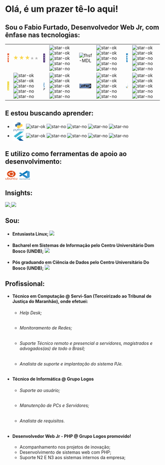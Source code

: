 <h1>Olá, é um prazer tê-lo aqui!</h1></hr>
<h2>Sou o Fabio Furtado, Desenvolvedor Web Jr, com ênfase nas tecnologias:</h2></hr>
<div>
    <table width="100%">
        <tbody>
            <tr>
                <td>
                    <img align="center" alt="fhsf-HTML" title= "HTML" height="30" width="40" src="https://raw.githubusercontent.com/devicons/devicon/master/icons/html5/html5-original.svg">
                </td>
                <td>
                    <img src="img/gold.png" width="15" height="15" alt="star-ok">
                    <img src="img/gold.png" width="15" height="15" alt="star-ok">
                    <img src="img/gold.png" width="15" height="15" alt="star-ok">
                    <img src="img/gray.png" width="10" height="10" alt="star-no">
                    <img src="img/gray.png" width="10" height="10" alt="star-no">
                </td>
                <td>
                    <img align="center" alt="fhsf-BS" title= "Bootstrap" height="30" width="40" src="https://raw.githubusercontent.com/devicons/devicon/master/icons/bootstrap/bootstrap-plain.svg">
                </td>
                <td>
                    <img src="https://upload.wikimedia.org/wikipedia/commons/thumb/2/29/Gold_Star.svg/768px-Gold_Star.svg.png" width="15" height="15" alt="star-ok">
                    <img src="https://upload.wikimedia.org/wikipedia/commons/thumb/2/29/Gold_Star.svg/768px-Gold_Star.svg.png" width="15" height="15" alt="star-ok">
                    <img src="https://upload.wikimedia.org/wikipedia/commons/thumb/2/29/Gold_Star.svg/768px-Gold_Star.svg.png" width="15" height="15" alt="star-ok">
                    <img src="https://purepng.com/public/uploads/large/purepng.com-grey-starstargeometricallydecagonconcavestardomclipartblackgrey-1421526502793oblca.png" width="10" height="10" alt="star-no">
                    <img src="https://purepng.com/public/uploads/large/purepng.com-grey-starstargeometricallydecagonconcavestardomclipartblackgrey-1421526502793oblca.png" width="10" height="10" alt="star-no">
                </td>
                <td>
                    <img align="center" alt="fhsf-MDL" title= "Material Design Lite" height="30" width="30" src="https://getmdl.io/assets/favicon.png">
                </td>
                <td>
                    <img src="https://upload.wikimedia.org/wikipedia/commons/thumb/2/29/Gold_Star.svg/768px-Gold_Star.svg.png" width="15" height="15" alt="star-ok">
                    <img src="https://upload.wikimedia.org/wikipedia/commons/thumb/2/29/Gold_Star.svg/768px-Gold_Star.svg.png" width="15" height="15" alt="star-ok">
                    <img src="https://purepng.com/public/uploads/large/purepng.com-grey-starstargeometricallydecagonconcavestardomclipartblackgrey-1421526502793oblca.png" width="10" height="10" alt="star-no">
                    <img src="https://purepng.com/public/uploads/large/purepng.com-grey-starstargeometricallydecagonconcavestardomclipartblackgrey-1421526502793oblca.png" width="10" height="10" alt="star-no">
                    <img src="https://purepng.com/public/uploads/large/purepng.com-grey-starstargeometricallydecagonconcavestardomclipartblackgrey-1421526502793oblca.png" width="10" height="10" alt="star-no">
                </td>
                <td>
                    <img align="center" alt="fhsf-CSS" title="CSS" height="30" width="40" src="https://raw.githubusercontent.com/devicons/devicon/master/icons/css3/css3-original.svg">
                </td>
                <td>
                    <img src="https://upload.wikimedia.org/wikipedia/commons/thumb/2/29/Gold_Star.svg/768px-Gold_Star.svg.png" width="15" height="15" alt="star-ok">
                    <img src="https://upload.wikimedia.org/wikipedia/commons/thumb/2/29/Gold_Star.svg/768px-Gold_Star.svg.png" width="15" height="15" alt="star-ok">
                    <img src="https://purepng.com/public/uploads/large/purepng.com-grey-starstargeometricallydecagonconcavestardomclipartblackgrey-1421526502793oblca.png" width="10" height="10" alt="star-no">
                    <img src="https://purepng.com/public/uploads/large/purepng.com-grey-starstargeometricallydecagonconcavestardomclipartblackgrey-1421526502793oblca.png" width="10" height="10" alt="star-no">
                    <img src="https://purepng.com/public/uploads/large/purepng.com-grey-starstargeometricallydecagonconcavestardomclipartblackgrey-1421526502793oblca.png" width="10" height="10" alt="star-no">
                </td>
            </tr>
            <tr>
                <td>
                    <img align="center" alt="fhsf-JS"  title="Javascript" height="30" width="40" src="https://raw.githubusercontent.com/devicons/devicon/master/icons/javascript/javascript-plain.svg">
                </td>
                <td>
                    <img src="https://upload.wikimedia.org/wikipedia/commons/thumb/2/29/Gold_Star.svg/768px-Gold_Star.svg.png" width="15" height="15" alt="star-ok">
                    <img src="https://upload.wikimedia.org/wikipedia/commons/thumb/2/29/Gold_Star.svg/768px-Gold_Star.svg.png" width="15" height="15" alt="star-ok">
                    <img src="https://purepng.com/public/uploads/large/purepng.com-grey-starstargeometricallydecagonconcavestardomclipartblackgrey-1421526502793oblca.png" width="10" height="10" alt="star-no">
                    <img src="https://purepng.com/public/uploads/large/purepng.com-grey-starstargeometricallydecagonconcavestardomclipartblackgrey-1421526502793oblca.png" width="10" height="10" alt="star-no">
                    <img src="https://purepng.com/public/uploads/large/purepng.com-grey-starstargeometricallydecagonconcavestardomclipartblackgrey-1421526502793oblca.png" width="10" height="10" alt="star-no">
                </td>
                <td>
                    <img align="center" alt="fhsf-JQuery"  title="JQuery" height="30" width="40" src="https://raw.githubusercontent.com/devicons/devicon/master/icons/jquery/jquery-original-wordmark.svg">
                </td>
                <td>
                    <img src="https://upload.wikimedia.org/wikipedia/commons/thumb/2/29/Gold_Star.svg/768px-Gold_Star.svg.png" width="15" height="15" alt="star-ok">
                    <img src="https://upload.wikimedia.org/wikipedia/commons/thumb/2/29/Gold_Star.svg/768px-Gold_Star.svg.png" width="15" height="15" alt="star-ok">
                    <img src="https://upload.wikimedia.org/wikipedia/commons/thumb/2/29/Gold_Star.svg/768px-Gold_Star.svg.png" width="15" height="15" alt="star-ok">
                    <img src="https://purepng.com/public/uploads/large/purepng.com-grey-starstargeometricallydecagonconcavestardomclipartblackgrey-1421526502793oblca.png" width="10" height="10" alt="star-no">
                    <img src="https://purepng.com/public/uploads/large/purepng.com-grey-starstargeometricallydecagonconcavestardomclipartblackgrey-1421526502793oblca.png" width="10" height="10" alt="star-no">
                </td>
                <td>
                    <img align="center" alt="fhsf-PHP" title="PHP" height="30" width="40" src="https://raw.githubusercontent.com/devicons/devicon/master/icons/php/php-original.svg">
                </td>
                <td>
                    <img src="https://upload.wikimedia.org/wikipedia/commons/thumb/2/29/Gold_Star.svg/768px-Gold_Star.svg.png" width="15" height="15" alt="star-ok">
                    <img src="https://upload.wikimedia.org/wikipedia/commons/thumb/2/29/Gold_Star.svg/768px-Gold_Star.svg.png" width="15" height="15" alt="star-ok">
                    <img src="https://upload.wikimedia.org/wikipedia/commons/thumb/2/29/Gold_Star.svg/768px-Gold_Star.svg.png" width="15" height="15" alt="star-ok">
                    <img src="https://purepng.com/public/uploads/large/purepng.com-grey-starstargeometricallydecagonconcavestardomclipartblackgrey-1421526502793oblca.png" width="10" height="10" alt="star-no">
                    <img src="https://purepng.com/public/uploads/large/purepng.com-grey-starstargeometricallydecagonconcavestardomclipartblackgrey-1421526502793oblca.png" width="10" height="10" alt="star-no">
                </td>
                <td>
                    <img align="center" alt="fhsf-MySQL" title="MySQL" height="30" width="40" src="https://raw.githubusercontent.com/devicons/devicon/master/icons/mysql/mysql-original-wordmark.svg">
                </td>
                <td>
                    <img src="https://upload.wikimedia.org/wikipedia/commons/thumb/2/29/Gold_Star.svg/768px-Gold_Star.svg.png" width="15" height="15" alt="star-ok">
                    <img src="https://upload.wikimedia.org/wikipedia/commons/thumb/2/29/Gold_Star.svg/768px-Gold_Star.svg.png" width="15" height="15" alt="star-ok">
                    <img src="https://th.bing.com/th/id/R.384eda72086ce7ea57f102014835525d?rik=ZgYOm8mHTn%2fAag&riu=http%3a%2f%2fwww.clipartbest.com%2fcliparts%2fxcg%2f6Lo%2fxcg6LoEoi.png&ehk=XBmM68OUztAxOrKlahPZSm7WKjbgEb1MpCn6B%2bmFg1w%3d&risl=&pid=ImgRaw&r=0" width="15" height="15" alt="star-ok">
                    <img src="https://purepng.com/public/uploads/large/purepng.com-grey-starstargeometricallydecagonconcavestardomclipartblackgrey-1421526502793oblca.png" width="10" height="10" alt="star-no">
                    <img src="https://purepng.com/public/uploads/large/purepng.com-grey-starstargeometricallydecagonconcavestardomclipartblackgrey-1421526502793oblca.png" width="10" height="10" alt="star-no">
                </td>
            </tr>
        </tbody>
    </table>
</div>
<h2>E estou buscando aprender:</h2>
<div>
    <ul>
        <li>
            <img align="center" alt="fhsf-Python" title="Python" height="30" width="40" src="https://raw.githubusercontent.com/devicons/devicon/master/icons/python/python-original-wordmark.svg">
            <img src="https://upload.wikimedia.org/wikipedia/commons/thumb/2/29/Gold_Star.svg/768px-Gold_Star.svg.png" width="10" height="10" alt="star-ok">
            <img src="https://purepng.com/public/uploads/large/purepng.com-grey-starstargeometricallydecagonconcavestardomclipartblackgrey-1421526502793oblca.png" width="15" height="15" alt="star-no">
            <img src="https://purepng.com/public/uploads/large/purepng.com-grey-starstargeometricallydecagonconcavestardomclipartblackgrey-1421526502793oblca.png" width="15" height="15" alt="star-no">
            <img src="https://purepng.com/public/uploads/large/purepng.com-grey-starstargeometricallydecagonconcavestardomclipartblackgrey-1421526502793oblca.png" width="15" height="15" alt="star-no">
            <img src="https://purepng.com/public/uploads/large/purepng.com-grey-starstargeometricallydecagonconcavestardomclipartblackgrey-1421526502793oblca.png" width="15" height="15" alt="star-no">
        </li>
        <li>
            <img align="center" alt="fhsf-Flutter" title="Flutter" height="30" width="40" src="https://raw.githubusercontent.com/devicons/devicon/master/icons/flutter/flutter-original.svg">
            <img src="https://upload.wikimedia.org/wikipedia/commons/thumb/2/29/Gold_Star.svg/768px-Gold_Star.svg.png" width="10" height="10" alt="star-ok">
            <img src="https://purepng.com/public/uploads/large/purepng.com-grey-starstargeometricallydecagonconcavestardomclipartblackgrey-1421526502793oblca.png" width="15" height="15" alt="star-no">
            <img src="https://purepng.com/public/uploads/large/purepng.com-grey-starstargeometricallydecagonconcavestardomclipartblackgrey-1421526502793oblca.png" width="15" height="15" alt="star-no">
            <img src="https://purepng.com/public/uploads/large/purepng.com-grey-starstargeometricallydecagonconcavestardomclipartblackgrey-1421526502793oblca.png" width="15" height="15" alt="star-no">
            <img src="https://purepng.com/public/uploads/large/purepng.com-grey-starstargeometricallydecagonconcavestardomclipartblackgrey-1421526502793oblca.png" width="15" height="15" alt="star-no">
        </li>
    </ul>
</div>
<h2>E utilizo como ferramentas de apoio ao desenvolvimento:</h2></hr>
<div>
  <img align="center" alt="fhsf-Linux" title="Linux" height="30" width="40" src="https://raw.githubusercontent.com/devicons/devicon/master/icons/ubuntu/ubuntu-plain-wordmark.svg">
  <img align="center" alt="fhsf-VSCode" title="VSCode" height="30" width="40" src="https://raw.githubusercontent.com/devicons/devicon/master/icons/vscode/vscode-original-wordmark.svg">
</div>
<h2>Insights:</h2></hr>
<div>
  <a href="https://github.com/fhsfurtado">
  <img height="180em" src="https://github-readme-stats.vercel.app/api?username=fhsfurtado&show_icons=true&theme=dracula&include_all_commits=true&count_private=true"/>
  <img height="180em" src="https://github-readme-stats.vercel.app/api/top-langs/?username=fhsfurtado&layout=compact&langs_count=7&theme=dracula"/></a>
</div>
<div>
  <h2>Sou:</h2>
  <ul>
      <li>
        <h4>Entusiasta Linux; <img src="https://cdn.jsdelivr.net/gh/devicons/devicon/icons/linux/linux-original.svg" width="25" heigth="25"/></h4>
      </li>
      <li>
        <h4>Bacharel em Sistemas de Informação pelo Centro Universitário Dom Bosco (UNDB); <img src="https://www.pngkey.com/png/full/131-1311026_school-icon-png.png" width="25" heigth="25"/></h4>
      </li>
      <li>
        <h4>Pós graduando em Ciência de Dados pelo Centro Universitário Do Bosco (UNDB); <img src="https://www.pngkey.com/png/full/131-1311026_school-icon-png.png" width="25" heigth="25""/></h4>
      </li>
  </ul>
</div>
<div>
    <h2>Profissional:</h2>
    <ul>
        <li>
            <h4>Técnico em Computação @ Servi-San <b>(Terceirizado ao Tribunal de Justiça do Maranhão)</b>, onde efetuei:</h4>
            <ul>
                <li>
                    <h6>Help Desk;</h6>
                </li>
                <li>
                    <h6>Monitoramento de Redes;</h6>
                </li>
                <li>
                    <h6>Suporte Técnico remoto e presencial a servidores, magistrados e advogados(as) de todo o Brasil;</h6>
                </li>
                <li>
                    <h6>Analista de suporte e implantação do sistema PJe.</h6>
                </li>
            </ul>
        </li>
        <li>
            <h4>Técnico de Informática @ Grupo Logos</h4>
            <ul>
                <li>
                    <h6>Suporte ao usuário;</h6>
                </li>
                <li>
                    <h6>Manutenção de PCs e Servidores;</h6>
                </li>
                <li>
                    <h6>Analista de requisitos.</h6>
                </li>
            </ul>
        </li>
        <li>
            <h4>Desenvolvedor Web Jr - PHP @ Grupo Logos <b>promovido!</b></h4>
            <ul>
                <li>
                    Acompanhamento nos projetos de inovação;
                </li>
                <li>
                    Desenvolvimento de sistemas web com PHP;
                </li>
                <li>
                    Suporte N2 E N3 aos sistemas internos da empresa;
                </li>
            </ul>
        </li>
    </ul>
</div>
